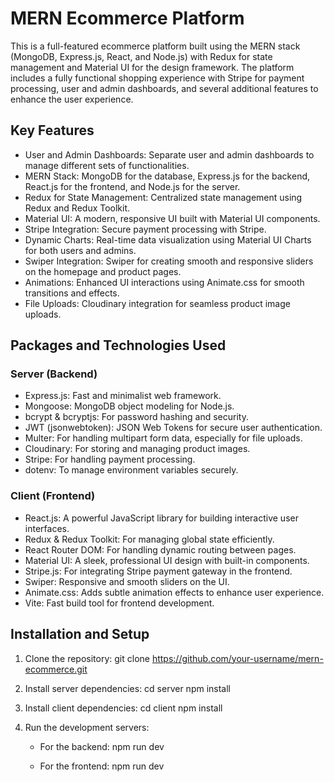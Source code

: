 # MERN Ecommerce Platform
This is a full-featured ecommerce platform built using the MERN stack (MongoDB, Express.js, React, and Node.js) with Redux for state management and Material UI for the design framework. The platform includes a fully functional shopping experience with Stripe for payment processing, user and admin dashboards, and several additional features to enhance the user experience.

## Key Features
- User and Admin Dashboards: Separate user and admin dashboards to manage different sets of functionalities.
- MERN Stack: MongoDB for the database, Express.js for the backend, React.js for the frontend, and Node.js for the server.
- Redux for State Management: Centralized state management using Redux and Redux Toolkit.
- Material UI: A modern, responsive UI built with Material UI components.
- Stripe Integration: Secure payment processing with Stripe.
- Dynamic Charts: Real-time data visualization using Material UI Charts for both users and admins.
- Swiper Integration: Swiper for creating smooth and responsive sliders on the homepage and product pages.
- Animations: Enhanced UI interactions using Animate.css for smooth transitions and effects.
- File Uploads: Cloudinary integration for seamless product image uploads.

## Packages and Technologies Used
### Server (Backend)
- Express.js: Fast and minimalist web framework.
- Mongoose: MongoDB object modeling for Node.js.
- bcrypt & bcryptjs: For password hashing and security.
- JWT (jsonwebtoken): JSON Web Tokens for secure user authentication.
- Multer: For handling multipart form data, especially for file uploads.
- Cloudinary: For storing and managing product images.
- Stripe: For handling payment processing.
- dotenv: To manage environment variables securely.

### Client (Frontend)
- React.js: A powerful JavaScript library for building interactive user interfaces.
- Redux & Redux Toolkit: For managing global state efficiently.
- React Router DOM: For handling dynamic routing between pages.
- Material UI: A sleek, professional UI design with built-in components.
- Stripe.js: For integrating Stripe payment gateway in the frontend.
- Swiper: Responsive and smooth sliders on the UI.
- Animate.css: Adds subtle animation effects to enhance user experience.
- Vite: Fast build tool for frontend development.


## Installation and Setup
1. Clone the repository:
   git clone https://github.com/your-username/mern-ecommerce.git

2. Install server dependencies:
   cd server
   npm install

3. Install client dependencies:
   cd client
   npm install

4. Run the development servers:
   - For the backend:
     npm run dev

   - For the frontend:
     npm run dev

